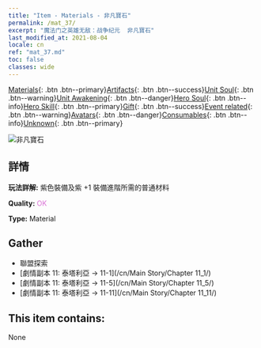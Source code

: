 ```yaml
---
title: "Item - Materials - 非凡寶石"
permalink: /mat_37/
excerpt: "魔法门之英雄无敌：战争纪元  非凡寶石"
last_modified_at: 2021-08-04
locale: cn
ref: "mat_37.md"
toc: false
classes: wide
---
```

 [Materials](/ItemsCN/){: .btn .btn--primary}[Artifacts](/ItemsCN/Artifacts/){: .btn .btn--success}[Unit Soul](/ItemsCN/UnitSoul/){: .btn .btn--warning}[Unit Awakening](/ItemsCN/UnitAwakening/){: .btn .btn--danger}[Hero Soul](/ItemsCN/HeroSoul/){: .btn .btn--info}[Hero Skill](/ItemsCN/HeroSkill/){: .btn .btn--primary}[Gift](/ItemsCN/Gift/){: .btn .btn--success}[Event related](/ItemsCN/Events/){: .btn .btn--warning}[Avatars](/ItemsCN/Avatars/){: .btn .btn--danger}[Consumables](/ItemsCN/Consumables/){: .btn .btn--info}[Unknown](/ItemsCN/Unknown/){: .btn .btn--primary}

 ![非凡寶石](/images/t/i_cailiao_baoshi2.png)

## 詳情
 **玩法詳解:** 紫色裝備及紫 +1 裝備進階所需的普通材料

 **Quality:** <span style="color: #DA70D6">OK</span>

 **Type:** Material

## Gather

*    聯盟探索 
*    [劇情副本 11: 泰塔利亞 -> 11-1](/cn/Main Story/Chapter 11_1/) 
*    [劇情副本 11: 泰塔利亞 -> 11-5](/cn/Main Story/Chapter 11_5/) 
*    [劇情副本 11: 泰塔利亞 -> 11-11](/cn/Main Story/Chapter 11_11/) 

## This item contains:

  None

